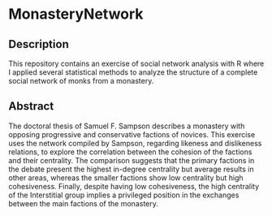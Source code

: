 # MonasteryNetwork

## Description

This repository contains an exercise of social network analysis with R where I applied several statistical methods to analyze the structure of a complete social network of monks from a monastery.

## Abstract

The doctoral thesis of Samuel F. Sampson describes a monastery with opposing progressive and conservative factions of novices. This exercise uses the network compiled by Sampson, regarding likeness and dislikeness relations, to explore the correlation between the cohesion of the factions and their centrality. The comparison suggests that the primary factions in the debate present the highest in-degree centrality but average results in other areas, whereas the smaller factions show low centrality but high cohesiveness. Finally, despite having low cohesiveness, the high centrality of the Interstitial group implies a privileged position in the exchanges between the main factions of the monastery.

